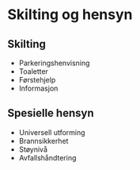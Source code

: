 # Skilting og hensyn

## Skilting
- Parkeringshenvisning
- Toaletter
- Førstehjelp
- Informasjon

## Spesielle hensyn
- Universell utforming
- Brannsikkerhet
- Støynivå
- Avfallshåndtering
